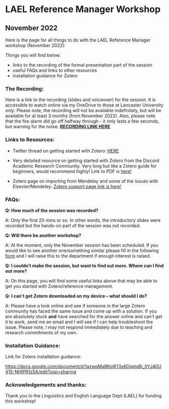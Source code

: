 # LAEL Reference Manager Workshop
## November 2022

Here is the page for all things to do with the LAEL Reference Manager workshop (November 2022):

Things you will find below:
- links to the recording of the formal presentation part of the session
- useful FAQs and links to other resources
- installation guidance for Zotero

### The Recording:

Here is a link to the recording (slides and voiceover) for the session. It is accessible to watch online via my OneDrive to those at Lancaster University _only_. Please note, the recording will not be available indefinitely, but will be available for at least 3 months (from November 2022). Also, please note that the fire alarm did go off halfway through - it only lasts a few seconds, but warning for the noise.
[****RECORDING LINK HERE****](https://livelancsac-my.sharepoint.com/:v:/g/personal/rober128_lancaster_ac_uk/EZNad4BFkrFKuRfNNuhce0IBl50QmvmiwmfI0I9sZAWzQg?e=jZHTZP)

### Links to Resources:

- Twitter thread on getting started with Zotero: [HERE](https://twitter.com/MushtaqBilalPhD/status/1572880223150153730?s=20&t=b9CqJhufE_Vv5OJaziqMqQ)

- Very detailed resource on getting started with Zotero from the Discord Academic Research Community. Very long but like a Zotero guide for beginners, would recommend highly! Link to PDF is [here!](https://darcmode.org/wp-content/uploads/2022/05/DARC-Zotero-Guide-Web.pdf)

- Zotero page on importing from Mendeley and some of the issues with Elsevier/Mendeley: [Zotero support page link is here!](https://www.zotero.org/support/kb/mendeley_import )



### FAQs:

**Q: How much of the session was recorded?**

A: Only the first 20 mins or so. In other words, the introductory slides were recorded but the hands-on part of the session was not recorded.

**Q: Will there be another workshop?**

A: At the moment, only the November session has been scheduled. If you would like to see another one/something similar please fill in the following [form](https://forms.gle/iZRBx96gN8JqnbFAA) and I will raise this to the department if enough interest is raised.
 
**Q: I couldn’t make the session, but want to find out more. Where can I find out more?**

A: On this page, you will find some useful links above that may be able to get you started with Zotero/reference management.
 
**Q: I can’t get Zotero downloaded on my device – what should I do?**

A: Please have a look online and see if someone in the large Zotero community has faced the same issue and come up with a solution. If you are absolutely stuck **and** have searched for the answer online and can't get it to work, send me an email and I will see if I can help troubleshoot the issue. Please note, I may not respond immediately due to teaching and research commitments of my own.

### Installation Guidance:

Link for Zotero installation guidance:

https://docs.google.com/document/d/1azwqMaBKolK13x6DqstqBj_IIYJ40U41S-NHIPR1zSA/edit?usp=sharing

### Acknowledgements and thanks:

Thank you to the Linguistics and English Language Dept (LAEL) for funding this workshop!
